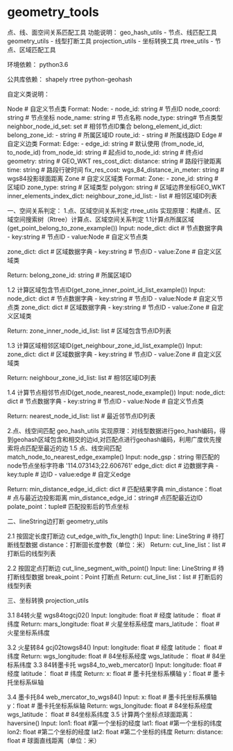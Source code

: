 # geometry_tools
点、线、面空间关系匹配工具
功能说明：
geo_hash_utils - 节点、线匹配工具
geometry_utils - 线型打断工具
projection_utils - 坐标转换工具
rtree_utils - 节点、区域匹配工具

环境依赖：
  python3.6

公共库依赖：
  shapely
  rtree
  python-geohash

自定义类说明：

Node # 自定义节点类
  Format:
		Node:
      - node_id: string # 节点ID
        node_coord: string # 节点坐标
        node_name: string # 节点名称
        node_type: string# 节点类型
        neighbor_node_id_set: set # 相邻节点ID集合
        belong_element_id_dict:
          belong_zone_id:
            - string # 所属区域ID
          route_id:
            - string # 所属线路ID
Edge # 自定义边类
  Format:
		Edge:
      - edge_id: string # 默认使用 (from_node_id, to_node_id)
        from_node_id: string # 起点id
        to_node_id: string # 终点id
        geometry: string # GEO_WKT
        res_cost_dict:
          distance: string # 路段行驶距离
          time: string # 路段行驶时间
        fix_res_cost:
          wgs_84_distance_in_meter: string # wgs84投影球面距离
Zone # 自定义区域类
  Format:
		Zone:
      - zone_id: string # 区域ID
        zone_type: string # 区域类型
        polygon: string # 区域边界坐标GEO_WKT
        inner_elements_index_dict:
          neighbour_zone_id_list:
            - list # 相邻区域ID列表

一、空间关系判定：
1.点、区域空间关系判定 rtree_utils
实现原理：构建点、区域空间搜索树（Rtree）计算点、区域空间关系判定
1.1计算点所属区域(get_point_belong_to_zone_example())
Input:
  node_dict: dict # 节点数据字典 
    - key:string # 节点ID
	- value:Node # 自定义节点类

  zone_dict: dict # 区域数据字典 
    - key:string # 节点ID
	- value:Zone # 自定义区域类

Return:
      belong_zone_id: string # 所属区域ID
	  
	  
1.2 计算区域包含节点ID(get_zone_inner_point_id_list_example())
Input:
  node_dict: dict # 节点数据字典 
    - key:string # 节点ID
	- value:Node # 自定义节点类
  zone_dict: dict # 区域数据字典 
    - key:string # 节点ID
	- value:Zone # 自定义区域类

Return:
      zone_inner_node_id_list: list # 区域包含节点ID列表

1.3 计算区域相邻区域ID(get_neighbour_zone_id_list_example())
Input:
  zone_dict: dict # 区域数据字典 
    - key:string # 节点ID
	- value:Zone # 自定义区域类

Return:
      neighbour_zone_id_list: list # 相邻区域ID列表
      
1.4 计算节点相邻节点ID(get_node_nearest_node_example())
Input:
  node_dict: dict # 节点数据字典 
    - key:string # 节点ID
	- value:Node # 自定义节点类

Return:
      nearest_node_id_list: list # 最近邻节点ID列表
      
2.点、线空间匹配 geo_hash_utils
实现原理：对线型数据进行geo_hash编码，得到geohash区域包含和相交的边id,对匹配点进行geohash编码，利用广度优先搜索将点匹配至最近的边
1.5 点、线空间匹配 match_node_to_nearest_edge_example()
Input:
  node_gsp：string 带匹配的node节点坐标字符串 '114.073143;22.606761'
  edge_dict: dict # 边数据字典
    - key:tuple # 边ID
	- value:edge # 自定义edge

Return:
      min_distance_edge_id_dict: dict # 匹配结果字典
	    min_distance：float # 点与最近边投影距离
		min_distance_edge_id：string# 点匹配最近边ID
		polate_point：tuple# 匹配投影后的节点坐标
		
二、lineString边打断 geometry_utils

2.1 按固定长度打断边 cut_edge_with_fix_length()
Input: 
  line: LineString # 待打断线型数据
  distance：打断固长度参数（单位：米）
Return:
  cut_line_list：list # 打断后的线型列表

2.2 按固定点打断边 cut_line_segment_with_point()
Input: 
  line: LineString # 待打断线型数据
  break_point：Point 打断点
Return:
  cut_line_list：list # 打断后的线型列表
  
三、坐标转换 projection_utils

3.1 84转火星 wgs84togcj02()
Input: 
  longitude: float # 经度
  latitude： float # 纬度
Return:
  mars_longitude: float # 火星坐标系经度
  mars_latitude： float # 火星坐标系纬度 
  
3.2 火星转84 gcj02towgs84()
Input: 
  longitude: float # 经度
  latitude： float # 纬度
Return:
  wgs_longitude: float # 84坐标系经度
  wgs_latitude： float # 84坐标系纬度
3.3 84转墨卡托 wgs84_to_web_mercator()
Input: 
  longitude: float # 经度
  latitude： float # 纬度
Return:
  x: float # 墨卡托坐标系横轴
  y：float # 墨卡托坐标系纵轴 
  
3.4 墨卡托84 web_mercator_to_wgs84()
Input: 
  x: float # 墨卡托坐标系横轴
  y：float # 墨卡托坐标系纵轴
Return:
  wgs_longitude: float # 84坐标系经度
  wgs_latitude： float # 84坐标系纬度
3.5 计算两个坐标点球面距离：haversine()
Input: 
  lon1: float #第一个坐标的经度
  lat1: float #第一个坐标的纬度
  lon2: float #第二个坐标的经度
  lat2: float #第二个坐标的纬度
Return:
  distance: float # 球面直线距离（单位：米）
